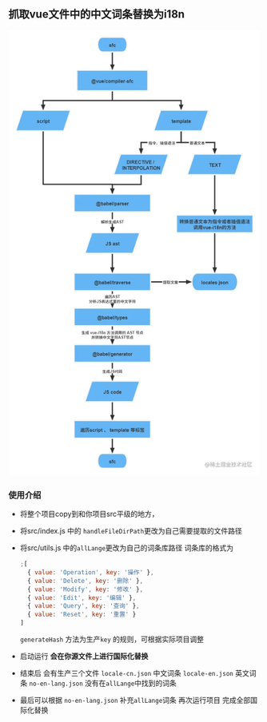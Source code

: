 ## 抓取vue文件中的中文词条替换为i18n

![](./img/i18n流程.png)

### 使用介绍

- 将整个项目copy到和你项目src平级的地方，
- 将src/index.js 中的
  `handleFileDirPath`更改为自己需要提取的文件路径
- 将src/utils.js 中的`allLange`更改为自己的词条库路径
  词条库的格式为

  ```javascript
  ;[
    { value: 'Operation', key: '操作' },
    { value: 'Delete', key: '删除' },
    { value: 'Modify', key: '修改' },
    { value: 'Edit', key: '编辑' },
    { value: 'Query', key: '查询' },
    { value: 'Reset', key: '重置' }
  ]
  ```

  `generateHash` 方法为生产`key` 的规则，可根据实际项目调整

- 启动运行 **会在你源文件上进行国际化替换**
- 结束后 会有生产三个文件
  `locale-cn.json` 中文词条
  `locale-en.json` 英文词条
  `no-en-lang.json` 没有在`allLange`中找到的词条

- 最后可以根据 `no-en-lang.json` 补充`allLange`词条 再次运行项目 完成全部国际化替换
